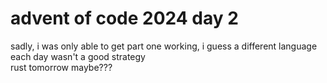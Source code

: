 # advent of code 2024 day 2
sadly, i was only able to get part one working, i guess a different language each day wasn't a good strategy<br>
rust tomorrow maybe???
